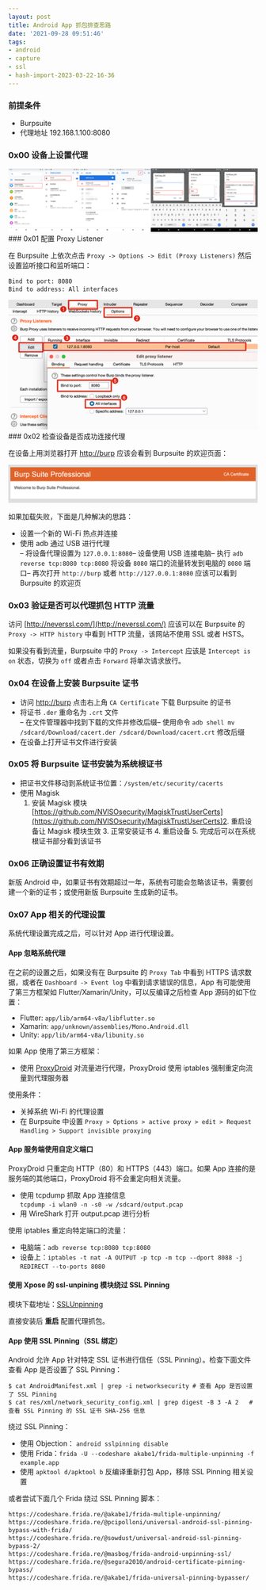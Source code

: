 ```yaml
---
layout: post
title: Android App 抓包排查思路
date: '2021-09-28 09:51:46'
tags:
- android
- capture
- ssl
- hash-import-2023-03-22-16-36
---
```


### 前提条件

- Burpsuite
- 代理地址 192.168.1.100:8080

### 0x00 设备上设置代理
<img src="assets/img/blog/imported/android-app-traffic-capture-skill-merge.png" class="kg-image" alt loading="lazy">
### 0x01 配置 Proxy Listener

在 Burpsuite 上依次点击 `Proxy -> Options -> Edit (Proxy Listeners)` 然后设置监听接口和监听端口：

    Bind to port: 8080
    Bind to address: All interfaces

<img src="assets/img/blog/imported/android-app-traffic-capture-skill-DraggedImage.png" class="kg-image" alt loading="lazy">
### 0x02 检查设备是否成功连接代理

在设备上用浏览器打开 [http://burp](http://burp) 应该会看到 Burpsuite 的欢迎页面：

<img src="assets/img/blog/imported/android-app-traffic-capture-skill-image.png" class="kg-image" alt loading="lazy" >

如果加载失败，下面是几种解决的思路：

- 设置一个新的 Wi-Fi 热点并连接
- 使用 adb 通过 USB 进行代理  
  – 将设备代理设置为 `127.0.0.1:8080`– 设备使用 USB 连接电脑– 执行 `adb reverse tcp:8080 tcp:8080` 将设备 `8080` 端口的流量转发到电脑的 `8080` 端口– 再次打开 `http://burp` 或者 `http://127.0.0.1:8080` 应该可以看到 Burpsuite 的欢迎页

### 0x03 验证是否可以代理抓包 HTTP 流量

访问 [http://neverssl.com/](http://neverssl.com/) 应该可以在 Burpsuite 的 `Proxy -> HTTP history` 中看到 HTTP 流量，该网站不使用 SSL 或者 HSTS。

如果没有看到流量，Burpsuite 中的 `Proxy -> Intercept` 应该是 `Intercept is on` 状态，切换为 `off` 或者点击 `Forward` 将单次请求放行。

### 0x04 在设备上安装 Burpsuite 证书

- 访问 [http://burp](http://burp) 点击右上角 `CA Certificate` 下载 Burpsuite 的证书
- 将证书 `.der` 重命名为 `.crt` 文件  
  – 在文件管理器中找到下载的文件并修改后缀– 使用命令 `adb shell mv /sdcard/Download/cacert.der /sdcard/Download/cacert.crt` 修改后缀
- 在设备上打开证书文件进行安装

### 0x05 将 Burpsuite 证书安装为系统根证书

- 把证书文件移动到系统证书位置：`/system/etc/security/cacerts`
- 使用 Magisk  
  1. 安装 Magisk 模块 [https://github.com/NVISOsecurity/MagiskTrustUserCerts](https://github.com/NVISOsecurity/MagiskTrustUserCerts)2. 重启设备让 Magisk 模块生效 3. 正常安装证书 4. 重启设备 5. 完成后可以在系统根证书部分看到该证书

### 0x06 正确设置证书有效期

新版 Android 中，如果证书有效期超过一年，系统有可能会忽略该证书，需要创建一个新的证书；或使用新版 Burpsuite 生成新的证书。

### 0x07 App 相关的代理设置

系统代理设置完成之后，可以针对 App 进行代理设置。

#### App 忽略系统代理

在之前的设置之后，如果没有在 Burpsuite 的 `Proxy Tab` 中看到 HTTPS 请求数据，或者在 `Dashboard -> Event log` 中看到请求错误的信息，App 有可能使用了第三方框架如 Flutter/Xamarin/Unity，可以反编译之后检查 App 源码的如下位置：

- Flutter: `app/lib/arm64-v8a/libflutter.so`
- Xamarin: `app/unknown/assemblies/Mono.Android.dll`
- Unity: `app/lib/arm64-v8a/libunity.so`

如果 App 使用了第三方框架：

- 使用 [ProxyDroid](https://play.google.com/store/apps/details?id=org.proxydroid&hl=en&gl=US) 对流量进行代理，ProxyDroid 使用 iptables 强制重定向流量到代理服务器

使用条件：

- 关掉系统 Wi-Fi 的代理设置
- 在 Burpsuite 中设置 `Proxy > Options > active proxy > edit > Request Handling > Support invisible proxying`

#### App 服务端使用自定义端口

ProxyDroid 只重定向 HTTP（80）和 HTTPS（443）端口。如果 App 连接的是服务端的其他端口，ProxyDroid 将不会重定向相关流量。

- 使用 tcpdump 抓取 App 连接信息  
  `tcpdump -i wlan0 -n -s0 -w /sdcard/output.pcap `
- 用 WireShark 打开 output.pcap 进行分析

使用 iptables 重定向特定端口的流量：

- 电脑端：`adb reverse tcp:8080 tcp:8080`
- 设备上：`iptables -t nat -A OUTPUT -p tcp -m tcp --dport 8088 -j REDIRECT --to-ports 8080`

#### 使用 Xpose 的 ssl-unpining 模块绕过 SSL Pinning

模块下载地址：[SSLUnpinning](https://github.com/ac-pm/SSLUnpinning_Xposed)

直接安装后 **重启** 配置代理抓包。

#### App 使用 SSL Pinning（SSL 绑定）

Android 允许 App 针对特定 SSL 证书进行信任（SSL Pinning）。检查下面文件查看 App 是否设置了 SSL Pinning：

    $ cat AndroidManifest.xml | grep -i networksecurity	# 查看 App 是否设置了 SSL Pinning
    $ cat res/xml/network_security_config.xml | grep digest -B 3 -A 2	# 查看 SSL Pinning 的 SSL 证书 SHA-256 信息

绕过 SSL Pinning：

- 使用 Objection： `android sslpinning disable`
- 使用 Frida：`frida -U --codeshare akabe1/frida-multiple-unpinning -f example.app`
- 使用 `apktool d/apktool b` 反编译重新打包 App，移除 SSL Pinning 相关设置

或者尝试下面几个 Frida 绕过 SSL Pinning 脚本：

    https://codeshare.frida.re/@akabe1/frida-multiple-unpinning/
    https://codeshare.frida.re/@pcipolloni/universal-android-ssl-pinning-bypass-with-frida/
    https://codeshare.frida.re/@sowdust/universal-android-ssl-pinning-bypass-2/
    https://codeshare.frida.re/@masbog/frida-android-unpinning-ssl/
    https://codeshare.frida.re/@segura2010/android-certificate-pinning-bypass/
    https://codeshare.frida.re/@akabe1/frida-universal-pinning-bypasser/

